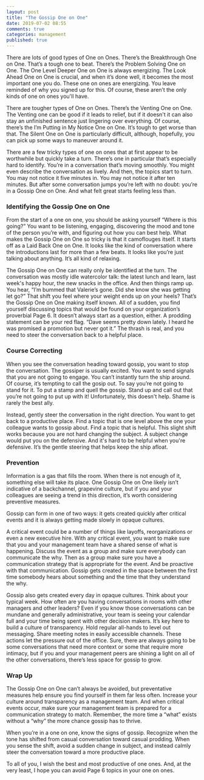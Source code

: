 ```yaml
---
layout: post
title: "The Gossip One on One"
date: 2019-07-02 08:55
comments: true
categories: management
published: true
---
```

There are lots of good types of One on Ones. There’s the Breakthrough One on One. That’s a tough one to beat. There’s the Problem Solving One on One. The One Level Deeper One on One is always energizing. The Look Ahead One on One is crucial, and when it’s done well, it becomes the most important one you do. These one on ones are energizing. You leave reminded of why you signed up for this. Of course, these aren’t the only kinds of one on ones you'll have.

<!-- more -->

There are tougher types of One on Ones. There’s the Venting One on One. The Venting one can be good if it leads to relief, but if it doesn't it can also stay an unfinished sentence just lingering over everything. Of course, there’s the I’m Putting in My Notice One on One. It’s tough to get worse than that. The Silent One on One is particularly difficult, although, hopefully, you can pick up some ways to maneuver around it.

There are a few tricky types of one on ones that at first appear to be worthwhile but quickly take a turn. There’s one in particular that’s especially hard to identify. You’re in a conversation that’s moving smoothly. You might even describe the conversation as lively. And then, the topics start to turn. You may not notice it five minutes in. You may not notice it after ten minutes. But after some conversation jumps you’re left with no doubt: you’re in a Gossip One on One. And what felt great starts feeling less than.

### Identifying the Gossip One on One
From the start of a one on one, you should be asking yourself “Where is this going?” You want to be listening, engaging, discovering the mood and tone of the person you’re with, and figuring out how you can best help. What makes the Gossip One on One so tricky is that it camoflouges itself. It starts off as a Laid Back One on One. It looks like the kind of conversation where the introductions last for more than a few beats. It looks like you’re just talking about anything. It’s all kind of relaxing.

The Gossip One on One can really only be identified at the turn. The conversation was mostly idle watercolor talk: the latest lunch and learn, last week's happy hour, the new snacks in the office. And then things ramp up. You hear, “I’m bummed that Valerie’s gone. Did she know she was getting let go?” That shift you feel where your weight ends up on your heels? That’s the Gossip One on One making itself known. All of a sudden, you find yourself discussing topics that would be found on your organization’s proverbial Page 6. It doesn’t always start as a question, either. A prodding statement can be your red flag. “Dave seems pretty down lately. I heard he was promised a promotion but never got it.” The thrash is real, and you need to steer the conversation back to a helpful place.

### Course Correcting
When you see the conversation heading toward gossip, you want to stop the conversation. The gossiper is usually excited. You want to send signals that you are not going to engage. You can’t instantly turn the ship around. Of course, it’s tempting to call the gosip out. To say you’re not going to stand for it. To put a stamp and quell the gossip. Stand up and call out that you’re not going to put up with it! Unfortunately, this doesn't help. Shame is rarely the best ally.

Instead, gently steer the conversation in the right direction. You want to get back to a productive place. Find a topic that is one level above the one your colleague wants to gossip about. Find a topic that is helpful. This slight shift works because you are not hard changing the subject. A subject change would put you on the defensive. And it's hard to be helpful when you're defensive. It’s the gentle steering that helps keep the ship afloat.

### Prevention
Information is a gas that fills the room. When there is not enough of it, something else will take its place. One Gossip One on One likely isn’t indicative of a backchannel, grapevine culture, but if you and your colleagues are seeing a trend in this direction, it’s worth considering preventive measures.

Gossip can form in one of two ways: it gets created quickly after critical events and it is always getting made slowly in opaque cultures.

A critical event could be a number of things like layoffs, reorganizations or even a new executive hire. With any critical event, you want to make sure that you and your management team have a shared sense of what is happening. Discuss the event as a group and make sure everybody can communicate the why. Then as a group make sure you have a communication strategy that is appropriate for the event. And be proactive with that communication. Gossip gets created in the space between the first time somebody hears about something and the time that they understand the why.

Gossip also gets created every day in opaque cultures. Think about your typical week. How often are you having conversations in rooms with other managers and other leaders? Even if you know those conversations can be mundane and generally administrative, your team is seeing your calendar full and your time being spent with other decision makers. It’s key here to build a culture of transparency. Hold regular all-hands to level out messaging. Share meeting notes in easily accessible channels. These actions let the pressure out of the office. Sure, there are always going to be some conversations that need more context or some that require more intimacy, but if you and your management peers are shining a light on all of the other conversations, there’s less space for gossip to grow.

### Wrap Up
The Gossip One on One can’t always be avoided, but preventative measures help ensure you find yourself in them far less often. Increase your culture around transparency as a management team. And when critical events occur, make sure your management team is prepared for a communication strategy to match. Remember, the more time a “what” exists without a “why” the more chance gossip has to thrive.

When you’re in a one on one, know the signs of gossip. Recognize when the tone has shifted from casual conversation toward casual prodding. When you sense the shift, avoid a sudden change in subject, and instead calmly steer the conversation toward a more productive place.

To all of you, I wish the best and most productive of one ones. And, at the very least, I hope you can avoid Page 6 topics in your one on ones.
